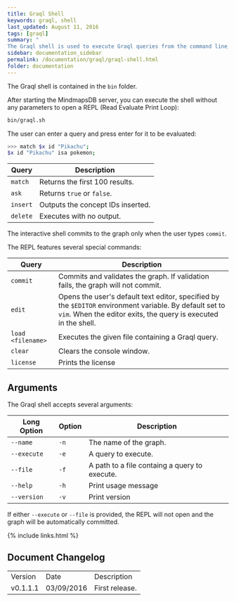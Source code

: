 ```yaml
---
title: Graql Shell
keywords: graql, shell
last_updated: August 11, 2016
tags: [graql]
summary: "
The Graql shell is used to execute Graql queries from the command line, or to let Graql be invoked from other applications."
sidebar: documentation_sidebar
permalink: /documentation/graql/graql-shell.html
folder: documentation
---
```



The Graql shell is contained in the `bin` folder.

After starting the MindmapsDB server, you can execute the shell without any
parameters to open a REPL (Read Evaluate Print Loop):

```bash
bin/graql.sh
```

The user can enter a query and press enter for it to be evaluated:   

```bash
>>> match $x id "Pikachu";
$x id "Pikachu" isa pokemon;
```

| Query | Description                                   |
| ----------- | --------------------------------------------- |
| `match`     | Returns the first 100 results.                        |
| `ask`       | Returns `true` or `false`.                           |
| `insert`    | Outputs the concept IDs inserted. |
| `delete`    | Executes with no output.                           |

   
The interactive shell commits to the graph only when the user types `commit`.

The REPL features several special commands:  

| Query | Description                                   |
| ----------- | --------------------------------------------- |
| `commit`     | Commits and validates the graph. If validation fails, the graph will not commit.                          |
| `edit`       | Opens the user's default text editor, specified by the `$EDITOR` environment variable. By default set to `vim`. When the editor exits, the query is executed in the shell.                           |
| `load <filename>`    | Executes the given file containing a Graql query. |
| `clear`    | Clears the console window.                          |
| `license`    | Prints the license                           |


## Arguments

The Graql shell accepts several arguments:

| Long Option | Option | Description                                   |
| ----------- | ------ | --------------------------------------------- |
| `--name`      | `-n`     | The name of the graph.                        |
| `--execute`   | `-e`     | A query to execute.                           |
| `--file`      | `-f`     | A path to a file containg a query to execute. |
| `--help`      | `-h`     | Print usage message                           |
| `--version`   | `-v`     | Print version                                 |

If either `--execute` or `--file` is provided, the REPL will not open and the
graph will be automatically committed.

{% include links.html %}

## Document Changelog  


<table>
    <tr>
        <td>Version</td>
        <td>Date</td>
        <td>Description</td>        
    </tr>
        <tr>
        <td>v0.1.1.1</td>
        <td>03/09/2016</td>
        <td>First release.</td>        
    </tr>

</table>
